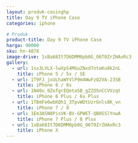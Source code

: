 ```yaml
---
layout: produk-casinghp
title: Day 9 TV iPhone Case
categories: iphone

# Produk
product-title: Day 9 TV iPhone Case
harga: 90000
sku: hn-4078
image-drive: 1sBa68It7D6DMM0pb0G_O6T0ZrZHAxRc3
gallery:
  - url: 1sx3LVLX-lwXpS4MGuZNxd7nteKu8k2nL
    title: iPhone 5 / 5s / SE
  - url: 1T9FJ_jxULhaWYVlP9m4WwFzQ2VA-23SB
    title: iPhone 6 / 6s
  - url: 1N40u_0ZofgrEQeta5B_gZZOSnCCVVzqt
    title: iPhone 6 Plus / 6s Plus
  - url: 1TBmFe6wbKQh1_3TpvWDtUzrGnls8K_vn
    title: iPhone 7 / 8
  - url: 1Em3ASN0PisVK-BV-GPWET-QB0SSlYnwA
    title: iPhone 7 Plus / 8 Plus
  - url: 1sBa68It7D6DMM0pb0G_O6T0ZrZHAxRc3
    title: iPhone X
---
```

